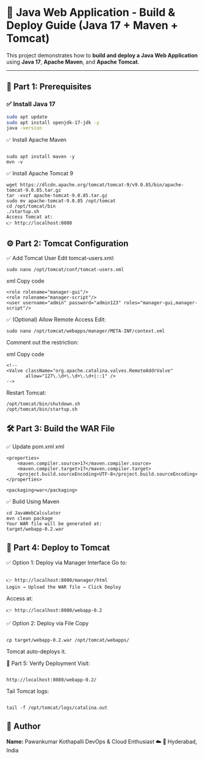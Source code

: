 # 🚀 Java Web Application - Build & Deploy Guide (Java 17 + Maven + Tomcat)

This project demonstrates how to **build and deploy a Java Web Application** using **Java 17**, **Apache Maven**, and **Apache Tomcat**.

---





## 🧱 Part 1: Prerequisites

### ✅ Install Java 17
```bash
sudo apt update
sudo apt install openjdk-17-jdk -y
java -version
```
✅ Install Apache Maven
```

sudo apt install maven -y
mvn -v
```

✅ Install Apache Tomcat 9
```
wget https://dlcdn.apache.org/tomcat/tomcat-9/v9.0.85/bin/apache-tomcat-9.0.85.tar.gz
tar -xvzf apache-tomcat-9.0.85.tar.gz
sudo mv apache-tomcat-9.0.85 /opt/tomcat
cd /opt/tomcat/bin
./startup.sh
Access Tomcat at:
👉 http://localhost:8080
```
## ⚙️ Part 2: Tomcat Configuration
✅ Add Tomcat User
Edit tomcat-users.xml:

```
sudo nano /opt/tomcat/conf/tomcat-users.xml
```

xml
Copy code
```
<role rolename="manager-gui"/>
<role rolename="manager-script"/>
<user username="admin" password="admin123" roles="manager-gui,manager-script"/>
```
✅ (Optional) Allow Remote Access
Edit:

```
sudo nano /opt/tomcat/webapps/manager/META-INF/context.xml
```
Comment out the restriction:

xml
Copy code
```
<!--
<Valve className="org.apache.catalina.valves.RemoteAddrValve"
       allow="127\.\d+\.\d+\.\d+|::1" />
-->
```
Restart Tomcat:

```
/opt/tomcat/bin/shutdown.sh
/opt/tomcat/bin/startup.sh
```
## 🛠️ Part 3: Build the WAR File
✅ Update pom.xml
xml
```
<properties>
    <maven.compiler.source>17</maven.compiler.source>
    <maven.compiler.target>17</maven.compiler.target>
    <project.build.sourceEncoding>UTF-8</project.build.sourceEncoding>
</properties>

<packaging>war</packaging>
```
✅ Build Using Maven
```
cd JavaWebCalculator
mvn clean package
Your WAR file will be generated at:
target/webapp-0.2.war
```

## 🚀 Part 4: Deploy to Tomcat
✅ Option 1: Deploy via Manager Interface
Go to:
```

👉 http://localhost:8080/manager/html
Login → Upload the WAR file → Click Deploy

```

Access at:
```
👉 http://localhost:8080/webapp-0.2

```

✅ Option 2: Deploy via File Copy
```

cp target/webapp-0.2.war /opt/tomcat/webapps/

```
Tomcat auto-deploys it.

🧪 Part 5: Verify Deployment
Visit:

```

http://localhost:8080/webapp-0.2/

```
Tail Tomcat logs:

```

tail -f /opt/tomcat/logs/catalina.out

```

## 🧩 Author
**Name:** Pawankumar Kothapalli
DevOps & Cloud Enthusiast ☁️
📍 Hyderabad, India